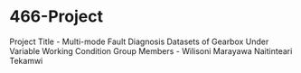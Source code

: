 # 466-Project
Project Title - Multi-mode Fault Diagnosis Datasets of Gearbox Under Variable Working Condition
Group Members - Wilisoni Marayawa
                Naitinteari Tekamwi
